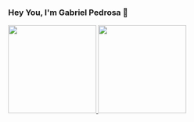 ### Hey You, I'm Gabriel Pedrosa 👋

<div>
  <a href = "https://github.com/gabrielpedrosa/GabrielPedrosa" />
  <img height = "180em" src = "https://github-readme-stats.vercel.app/api?username=gabrielpedrosa&show_icons=true&theme=dracula&include_all_commits=true&count_private=true" />
   <img height = "180em" src = "https://github-readme-stats.vercel.app/api/top-langs/?username=gabrielpedrosa&layout=compact&langs_count=16&theme=dracula" />
</div>

<!--
**gabrielpedrosa/GabrielPedrosa** is a ✨ _special_ ✨ repository because its `README.md` (this file) appears on your GitHub profile.

Here are some ideas to get you started:

- 🔭 I’m currently working on ...
- 🌱 I’m currently learning ...
- 👯 I’m looking to collaborate on ...
- 🤔 I’m looking for help with ...
- 💬 Ask me about ...
- 📫 How to reach me: ...
- 😄 Pronouns: ...
- ⚡ Fun fact: ...
-->
